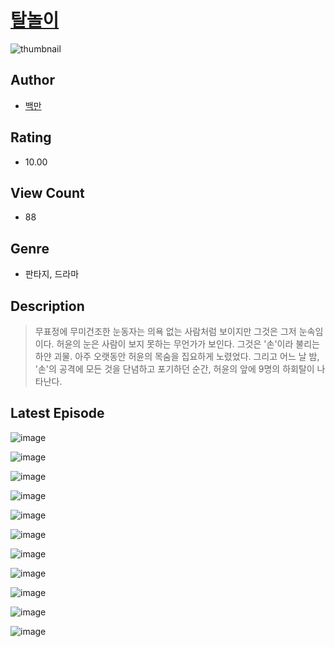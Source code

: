 # [탈놀이](https://comic.naver.com/bestChallenge/list?titleId=810259)
![thumbnail](https://image-comic.pstatic.net/user_contents_data/challenge_comic/2023/05/25/358764/upload_4063484048095392304_480x623.jpeg)

## Author
- [백만](https://comic.naver.com/artistTitle?id=358764)

## Rating
- 10.00

## View Count
- 88

## Genre
- 판타지, 드라마

## Description
> 무표정에 무미건조한 눈동자는 의욕 없는 사람처럼 보이지만 그것은 그저 눈속임이다. 허윤의 눈은 사람이 보지 못하는 무언가가 보인다. 그것은 '손'이라 불리는 하얀 괴물. 아주 오랫동안 허윤의 목숨을 집요하게 노렸었다. 그리고 어느 날 밤, '손'의 공격에 모든 것을 단념하고 포기하던 순간, 허윤의 앞에 9명의 하회탈이 나타난다.


## Latest Episode
![image](https://image-comic.pstatic.net/user_contents_data/challenge_comic/2023/05/23/358764/upload_4049637910179308129.jpeg)

![image](https://image-comic.pstatic.net/user_contents_data/challenge_comic/2023/05/23/358764/upload_3689401793969153123.jpeg)

![image](https://image-comic.pstatic.net/user_contents_data/challenge_comic/2023/05/23/358764/upload_3486684851480246581.jpeg)

![image](https://image-comic.pstatic.net/user_contents_data/challenge_comic/2023/05/23/358764/upload_7076616473375290161.jpeg)

![image](https://image-comic.pstatic.net/user_contents_data/challenge_comic/2023/05/23/358764/upload_7364903138630053986.jpeg)

![image](https://image-comic.pstatic.net/user_contents_data/challenge_comic/2023/05/23/358764/upload_4062916897667232563.jpeg)

![image](https://image-comic.pstatic.net/user_contents_data/challenge_comic/2023/05/23/358764/upload_3545285312285717604.jpeg)

![image](https://image-comic.pstatic.net/user_contents_data/challenge_comic/2023/05/23/358764/upload_7219895159946765873.jpeg)

![image](https://image-comic.pstatic.net/user_contents_data/challenge_comic/2023/05/23/358764/upload_7005128459884509537.jpeg)

![image](https://image-comic.pstatic.net/user_contents_data/challenge_comic/2023/05/23/358764/upload_7293353338609219170.jpeg)

![image](https://image-comic.pstatic.net/user_contents_data/challenge_comic/2023/05/23/358764/upload_7233959898762982708.jpeg)
